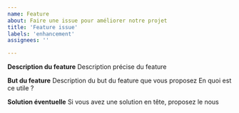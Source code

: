 ```yaml
---
name: Feature
about: Faire une issue pour améliorer notre projet
title: 'Feature issue'
labels: 'enhancement'
assignees: ''

---
```



**Description du feature**
Description précise du feature

**But du feature**
Description du but du feature que vous proposez
En quoi est ce utile ?

**Solution éventuelle**
Si vous avez une solution en tête, proposez le nous
